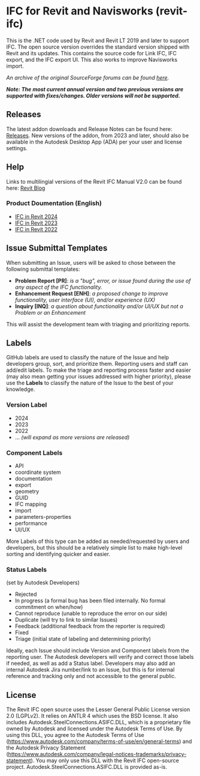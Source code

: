 # IFC for Revit and Navisworks (revit-ifc)

This is the .NET code used by Revit and Revit LT 2019 and later to support IFC. The open source version overrides the standard version shipped with Revit and its updates. This contains the source code for Link IFC, IFC export, and the IFC export UI.  This also works to improve Navisworks import.

_An archive of the original SourceForge forums can be found [here](https://sourceforge.net/p/ifcexporter/discussion/)._

***Note: The most current annual version and two previous versions are supported with fixes/changes. Older versions will not be supported.***

## Releases
The latest addon downloads and Release Notes can be found here: [Releases](https://github.com/Autodesk/revit-ifc/releases). New versions of the addon, from 2023 and later, should also be available in the Autodesk Desktop App (ADA) per your user and license settings.

## Help
Links to multilingial versions of the Revit IFC Manual V2.0 can be found here: [Revit Blog](https://blogs.autodesk.com/revit/2022/02/09/now-available-revit-ifc-manual-version-2-0/)
### Product Doumentation (English)
- [IFC in Revit 2024](https://help.autodesk.com/view/RVT/2024/ENU/?guid=GUID-6EB68CEC-6C17-4B16-A509-30537F666C1F)
- [IFC in Revit 2023](https://help.autodesk.com/view/RVT/2023/ENU/?guid=GUID-6EB68CEC-6C17-4B16-A509-30537F666C1F)
- [IFC in Revit 2022](https://help.autodesk.com/view/RVT/2022/ENU/?guid=GUID-6EB68CEC-6C17-4B16-A509-30537F666C1F)

## Issue Submittal Templates
When submitting an Issue, users will be asked to chose between the following submittal templates:
- **Problem Report [PR]**: _is a "bug", error, or issue found during the use of any aspect of the IFC functionality._
- **Enhancement Request [ENH]**: _a proposed change to improve functionality, user interface (UI), and/or experience (UX)_
- **Inquiry [INQ]**: _a question about functionality and/or UI/UX but not a Problem or an Enhancement_

This will assist the development team with triaging and prioritizing reports.

## Labels
GitHub labels are used to classify the nature of the Issue and help developers group, sort, and prioritize them. <!-- The **Triage** label is automatically added when reporting an issue.--> Reporting users and staff can add/edit labels. To make the triage and reporting process faster and easier (may also mean getting your issues addressed with higher priority), please use the **Labels** to classify the nature of the Issue to the best of your knowledge.

### Version Label
- 2024
- 2023
- 2022
- ... *(will expand as more versions are released)*

### Component Labels
- API
- coordinate system
- documentation
- export 
- geometry 
- GUID
- IFC mapping
- import
- parameters-properties 
- performance
- UI/UX 

More Labels of this type can be added as needed/requested by users and developers, but this should be a relatively simple list to make high-level sorting and identifying quicker and easier.

### Status Labels
(set by Autodesk Developers) 
- Rejected 
- In progress (a formal bug has been filed internally. No formal commitment on when/how)
- Cannot reproduce (unable to reproduce the error on our side)
- Duplicate (will try to link to similar Issues)
- Feedback (additional feedback from the reporter is required)
- Fixed 
- Triage (initial state of labeling and determining priority)

Ideally, each Issue should include Version and Component labels from the reporting user. The Autodesk developers will verify and correct those labels if needed, as well as add a Status label. Developers may also add an internal Autodesk Jira number/link to an Issue, but this is for internal reference and tracking only and not accessible to the general public.

## License
The Revit IFC open source uses the Lesser General Public License version 2.0 (LGPLv2).  It relies on ANTLR 4 which uses the BSD license.
It also includes Autodesk.SteelConnections.ASIFC.DLL, which is a proprietary file owned by Autodesk and licensed under the Autodesk Terms of Use. By using this DLL, you agree to the Autodesk Terms of Use (https://www.autodesk.com/company/terms-of-use/en/general-terms) and the Autodesk Privacy Statement (https://www.autodesk.com/company/legal-notices-trademarks/privacy-statement). You may only use this DLL with the Revit IFC open-source project. Autodesk.SteelConnections.ASIFC.DLL is provided as-is.  
